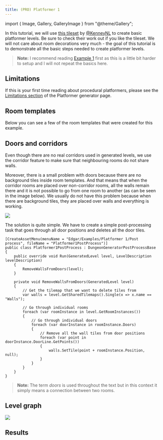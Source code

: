 ```yaml
---
title: (PRO) Platformer 1
---
```


import { Image, Gallery, GalleryImage } from "@theme/Gallery";

In this tutorial, we will use [this tileset](https://www.kenney.nl/assets/abstract-platformer) by [@KenneyNL](https://twitter.com/KenneyNL) to create basic platformer levels. Be sure to check their work out if you like the tileset. We will not care about room decorations very much - the goal of this tutorial is to demonstrate all the basic steps needed to create platformer levels.

<Gallery cols={2} fixedHeight>
    <GalleryImage src="img/v2/examples/platformer1/result1.png" caption="Example result" />
    <GalleryImage src="img/v2/examples/platformer1/result2.png" caption="Example result" />
</Gallery>

> **Note:** I recommend reading [Example 1](example1.md) first as this is a little bit harder to setup and I will not repeat the basics here.

## Limitations

If this is your first time reading about procedural platformers, please see the [Limitations section](../generators/platformer-generator#limitations) of the Platformer generator page.

## Room templates

Below you can see a few of the room templates that were created for this example.

<Gallery cols={2} fixedHeight>
    <GalleryImage src="img/v2/examples/platformer1/start.png" caption="Start" />
    <GalleryImage src="img/v2/examples/platformer1/goal.png" caption="Goal" />
    <GalleryImage src="img/v2/examples/platformer1/room2.png" caption="Basic room" />
    <GalleryImage src="img/v2/examples/platformer1/room3.png" caption="Basic room" />
    <GalleryImage src="img/v2/examples/platformer1/room6.png" caption="Basic room" />
    <GalleryImage src="img/v2/examples/platformer1/room8.png" caption="Basic room" />
</Gallery>

## Doors and corridors

Even though there are no real corridors used in generated levels, we use the corridor feature to make sure that neighbouring rooms do not share walls.

<Gallery cols={2} fixedHeight>
    <GalleryImage src="img/v2/examples/platformer1/corridor_horizontal.png" caption="Horizontal corridor" />
    <GalleryImage src="img/v2/examples/platformer1/corridor_vertical.png" caption="Vertical corridor" />
</Gallery>

Moreover, there is a small problem with doors because there are no background tiles inside room templates. And that means that when the corridor rooms are placed over non-corridor rooms, all the walls remain there and it is not possible to go from one room to another (as can be seen in the image below). We usually do not have this problem because when there are background tiles, they are placed over walls and everything is working.

<Image src="img/v2/examples/platformer1/no_holes_between_rooms.png" caption="There are no holes between individual rooms because we have no background tile in room templates." />

The solution is quite simple. We have to create a simple post-processing task that goes through all door positions and deletes all the door tiles.

    [CreateAssetMenu(menuName = "Edgar/Examples/Platformer 1/Post process", fileName = "Platformer1PostProcess")]
    public class Platformer1PostProcess : DungeonGeneratorPostProcessBase
    {
        public override void Run(GeneratedLevel level, LevelDescription levelDescription)
        {
            RemoveWallsFromDoors(level);
        }

        private void RemoveWallsFromDoors(GeneratedLevel level)
        {
            // Get the tilemap that we want to delete tiles from
            var walls = level.GetSharedTilemaps().Single(x => x.name == "Walls");

            // Go through individual rooms
            foreach (var roomInstance in level.GetRoomInstances())
            {
                // Go through individual doors
                foreach (var doorInstance in roomInstance.Doors)
                {
                    // Remove all the wall tiles from door positions
                    foreach (var point in doorInstance.DoorLine.GetPoints())
                    {
                        walls.SetTile(point + roomInstance.Position, null);
                    }
                }
            }
        }
    }

> **Note:** The term *doors* is used throughout the text but in this context it simply means a connection between two rooms.

## Level graph

<Image src="img/v2/examples/platformer1/level_graph.png" caption="Level graph" />

## Results

<Gallery cols={2} fixedHeight>
    <GalleryImage src="img/v2/examples/platformer1/result3.png" caption="Example result" />
    <GalleryImage src="img/v2/examples/platformer1/result4.png" caption="Example result" />
</Gallery>